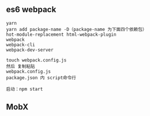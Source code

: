 ## es6 webpack
    yarn
    yarn add package-name -D（package-name 为下面四个依赖包）
    hot-module-replacement html-webpack-plugin
    webpack
    webpack-cli
    webpack-dev-server

    touch webpack.config.js
    然后 复制粘贴
    webpack.config.js
    package.json 内 script命令行

    启动：npm start


## MobX